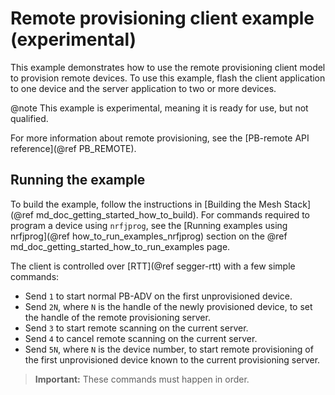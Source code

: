 # Remote provisioning client example (experimental)

This example demonstrates how to use the remote provisioning client model to
provision remote devices. To use this example, flash the client application
to one device and the server application to two or more devices.

@note
This example is experimental, meaning it is ready for use, but not qualified.

For more information about remote provisioning, see the
[PB-remote API reference](@ref PB_REMOTE).

## Running the example

To build the example, follow the instructions in
[Building the Mesh Stack](@ref md_doc_getting_started_how_to_build). For commands required to program a device using `nrfjprog`,
see the [Running examples using nrfjprog](@ref how_to_run_examples_nrfjprog) section on the @ref md_doc_getting_started_how_to_run_examples page.

The client is controlled over [RTT](@ref segger-rtt) with a few simple commands:

- Send `1` to start normal PB-ADV on the first unprovisioned device.
- Send `2N`, where `N` is the handle of the newly provisioned device, to set the handle of the
  remote provisioning server.
- Send `3` to start remote scanning on the current server.
- Send `4` to cancel remote scanning on the current server.
- Send `5N`, where `N` is the device number, to start remote provisioning of the first unprovisioned
  device known to the current provisioning server.

> **Important:** These commands must happen in order.

